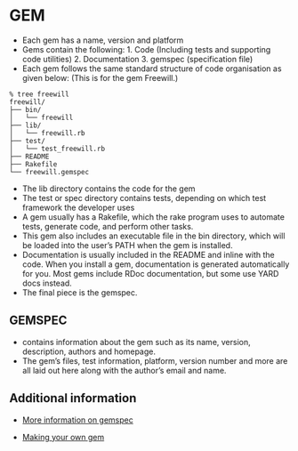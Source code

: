 
# GEM

* Each gem has a name, version and platform
* Gems contain the following:
        1. Code (Including tests and supporting code utilities)
        2. Documentation
        3. gemspec (specification file)
* Each gem follows the same standard structure of code organisation as given below: (This is for the gem Freewill.)

```
% tree freewill
freewill/
├── bin/
│   └── freewill
├── lib/
│   └── freewill.rb
├── test/
│   └── test_freewill.rb
├── README
├── Rakefile
└── freewill.gemspec

```

* The lib directory contains the code for the gem
* The test or spec directory contains tests, depending on which test framework the developer uses
* A gem usually has a Rakefile, which the rake program uses to automate tests, generate code, and perform other tasks.
* This gem also includes an executable file in the bin directory, which will be loaded into the user’s PATH when the gem is installed.
* Documentation is usually included in the README and inline with the code. When you install a gem, documentation is generated automatically for you. Most gems include RDoc documentation, but some use YARD docs instead.
* The final piece is the gemspec.

## GEMSPEC

 * contains information about the gem such as its name, version, description, authors and homepage.
 * The gem’s files, test information, platform, version number and more are all laid out here along with the author’s email and name.

## Additional information

 * [More information on gemspec](https://guides.rubygems.org/specification-reference/)

 * [Making your own gem](https://guides.rubygems.org/make-your-own-gem/)
